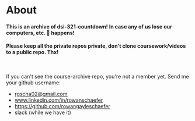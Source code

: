 # About

#### This is an archive of dsi-321-countdown! In case any of us lose our computers, etc.  💩 happens!

#### Please keep all the private repos private, don't clone coursework/videos to a public repo. Thx! 
<p><br />



If you can't see the course-archive repo, you're not a member yet. Send me your github username:

* rgscha02@gmail.com <br />
* www.linkedin.com/in/rowanschaefer <br />
* https://github.com/rowangayleschaefer <br />
* slack (while we have it)




<br />
